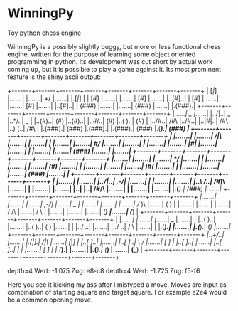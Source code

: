# WinningPy
Toy python chess engine

WinningPy is a possibly slightly buggy, but more or less functional chess engine, 
written for the purpose of learning some object oriented programming in python. 
Its development was cut short by actual work coming up, but it is possible to play a game against it. 
Its most prominent feature is the shiny ascii output: 

+-------+-------+-------+-------+-------+-------+-------+-------+
| [_|_] |.......|       |.......|  \+/  |.......|       |.[_|_].|
|  [#]  |.......|       |.......|  [#]  |.......|       |..[#]..|
|  [#]  |.......|       |.......|  [#]  |.......|       |..[#]..|
| (###) |.......|       |.......| (###) |.......|       |.(###).|
+-------+-------+-------+-------+-------+-------+-------+-------+
|..._...|   _   |..._...|       |../|\..|   _   |..\*/..|   _   |
|..(#)..|  (#)  |..(#)..|       |..\#/..|  (#)  |..( )..|  (#)  |
|../#\..|  /#\  |../#\..|       |..|#|..|  /#\  |..) (..|  /#\  |
|.(###).| (###) |.(###).|       |.(###).| (###) |.(___).| (###) |
+-------+-------+-------+-------+-------+-------+-------+-------+
|       |.......|       |.......|  /|\  |.......|       |.......|
|       |.......|       |.......|  \#/  |.......|       |.......|
|       |.......|       |.......|  |#|  |.......|       |.......|
|       |.......|       |.......| (###) |.......|       |.......|
+-------+-------+-------+-------+-------+-------+-------+-------+
|.......|       |.......|       |.......|  \*/  |.......|       |
|.......|       |.......|       |.......|  (#)  |.......|       |
|.......|       |.......|       |.......|  )#(  |.......|       |
|.......|       |.......|       |.......| (###) |.......|       |
+-------+-------+-------+-------+-------+-------+-------+-------+
|       |.......|       |.......|       |../|\..|  ,-/| |.......|
|       |.......|       |.......|       |..\ /..| /_#)\ |.......|
|       |.......|       |.......|       |..| |..|  /#/\ |.......|
|       |.......|       |.......|       |.(___).| (###) |.......|
+-------+-------+-------+-------+-------+-------+-------+-------+
|.......|       |.......|       |.......|  ,-/| |.......|   _   |
|.......|       |.......|       |.......| /_ )\ |.......|  ( )  |
|.......|       |.......|       |.......|  / /\ |.......|  / \  |
|.......|       |.......|       |.......| (___) |.......| (___) |
+-------+-------+-------+-------+-------+-------+-------+-------+
|       |..._...|       |.......|       |..._...|   _   |.......|
|       |..( )..|       |.......|       |..( )..|  ( )  |.......|
|       |../ \..|       |.......|       |../ \..|  / \  |.......|
|       |.(___).|       |.......|       |.(___).| (___) |.......|
+-------+-------+-------+-------+-------+-------+-------+-------+
|..\+/..|       |.......|       |.[_|_].|  /|\  |.......| [_|_] |
|..[ ]..|       |.......|       |..[ ]..|  \ /  |.......|  [ ]  |
|..[ ]..|       |.......|       |..[ ]..|  | |  |.......|  [ ]  |
|.(___).|       |.......|       |.(___).| (___) |.......| (___) |
+-------+-------+-------+-------+-------+-------+-------+-------+

depth=4 Wert:  -1.075 Zug:  e8-c8
depth=4 Wert:  -1.725 Zug:  f5-f6

Here you see it kicking my ass after I mistyped a move. 
Moves are input as combination of starting square and target square. 
For example e2e4 would be a common opening move. 

